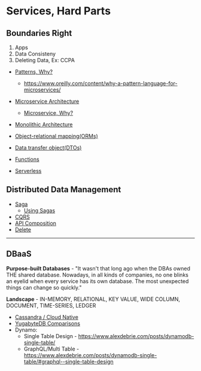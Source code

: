 # Services, Hard Parts

## Boundaries Right
1. Apps
2. Data Consisteny
3. Deleting Data, Ex: CCPA

* [Patterns, Why?](https://en.wikipedia.org/wiki/Software_design_pattern)
  * https://www.oreilly.com/content/why-a-pattern-language-for-microservices/
 
* [Microservice Architecture](https://microservices.io/patterns/microservices.html)
  * [Microservice, Why?](https://chrisrichardson.net/post/microservices/2020/02/18/why-microservices-part-1.html)
* [Monolithic Architecture](https://microservices.io/patterns/monolithic.html)
* [Object-relational mapping(ORMs)]()
* [Data transfer object(DTOs)](https://martinfowler.com/eaaCatalog/dataTransferObject.html)
* [Functions](https://flink.apache.org/stateful-functions.html)
* [Serverless](https://cloudstate.io)
  
## Distributed Data Management
* [Saga](https://microservices.io/patterns/data/saga.html)
  * [Using Sagas](https://chrisrichardson.net/post/microservices/2019/07/09/developing-sagas-part-1.html)
* [CQRS](https://microservices.io/patterns/data/cqrs.html)
* [API Composition](https://microservices.io/patterns/data/api-composition.html)
* [Delete](https://blog.twitter.com/engineering/en_us/topics/infrastructure/2020/deleting-data-distributed-throughout-your-microservices-architecture.html) 

---

## DBaaS 

**Purpose-built Databases** - "It wasn't that long ago when the DBAs owned THE shared database. Nowadays, in all kinds of companies, no one blinks an eyelid when every service has its own database. The most unexpected things can change so quickly."

**Landscape** - IN-MEMORY, RELATIONAL, KEY VALUE, WIDE COLUMN, DOCUMENT, TIME-SERIES, LEDGER

* [Cassandra / Cloud Native](https://www.datastax.com/blog/2020/05/why-astra-good-cassandra)
* [YugabyteDB Comparisons](https://docs.yugabyte.com/latest/comparisons/)
* Dynamo:
  * Single Table Design - https://www.alexdebrie.com/posts/dynamodb-single-table/
  * GraphQL/Multi Table - https://www.alexdebrie.com/posts/dynamodb-single-table/#graphql--single-table-design

